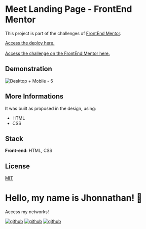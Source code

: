 # Meet Landing Page - FrontEnd Mentor

This project is part of the challenges of [FrontEnd Mentor](https://www.frontendmentor.io/).

[Access the deploy here.](https://meetpage-frontendmentor.vercel.app/)
<br>
<br>
[Access the challenge on the FrontEnd Mentor here.](https://www.frontendmentor.io/challenges/meet-landing-page-rbTDS6OUR)

## Demonstration
![Desktop + Mobile - 5](https://github.com/jhonnathandc/meetpage-frontendmentor/assets/82620787/30c3cd82-183f-4ba6-96b0-61212d20b2cd)


## More Informations

It was built as proposed in the design, using:

- HTML
- CSS

## Stack

**Front-end:** HTML, CSS

## License

[MIT](https://choosealicense.com/licenses/mit/)

# Hello, my name is Jhonnathan! 👋

<p>Access my networks!</p>

[![github](https://img.shields.io/badge/-github-%23333?style=for-the-badge&logo=github&logoColor=white)](https://github.com/jhonnathandc)
[![github](https://img.shields.io/badge/-LinkedIn-%230077B5?style=for-the-badge&logo=linkedin&logoColor=white)]("https://www.linkedin.com/in/jhonnathan-cora-6427661b0/)
[![github](https://img.shields.io/badge/-instagram-%23E4405F?style=for-the-badge&logo=instagram&logoColor=white)](https://www.instagram.com/jhonnathandc/)
